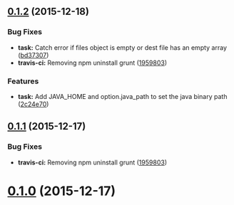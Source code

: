 <a name="0.1.2"></a>
## [0.1.2](https://github.com/ShrimpDev/grunt-google-closure-compiler/compare/v0.1.1...v0.1.2) (2015-12-18)


### Bug Fixes

* **task:** Catch error if files object is empty or dest file has an empty array ([bd37307](https://github.com/ShrimpDev/grunt-google-closure-compiler/commit/bd37307))
* **travis-ci:** Removing npm uninstall grunt ([1959803](https://github.com/ShrimpDev/grunt-google-closure-compiler/commit/1959803))

### Features

* **task:** Add JAVA_HOME and option.java_path to set the java binary path ([2c24e70](https://github.com/ShrimpDev/grunt-google-closure-compiler/commit/2c24e70))



<a name="0.1.1"></a>
## [0.1.1](https://github.com/ShrimpDev/grunt-google-closure-compiler/compare/v0.1.0...v0.1.1) (2015-12-17)


### Bug Fixes

* **travis-ci:** Removing npm uninstall grunt ([1959803](https://github.com/ShrimpDev/grunt-google-closure-compiler/commit/1959803))



<a name="0.1.0"></a>
# [0.1.0](https://github.com/ShrimpDev/grunt-google-closure-compiler/compare/v0.1.0...v0.1.0) (2015-12-17)



